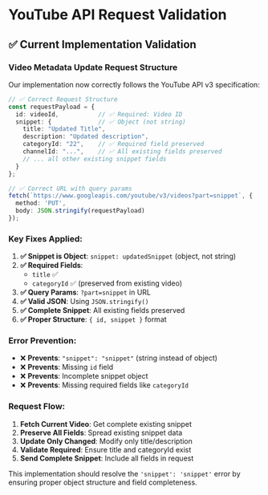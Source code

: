 # YouTube API Request Validation

## ✅ Current Implementation Validation

### Video Metadata Update Request Structure

Our implementation now correctly follows the YouTube API v3 specification:

```typescript
// ✅ Correct Request Structure
const requestPayload = {
  id: videoId,           // ✅ Required: Video ID
  snippet: {             // ✅ Object (not string)
    title: "Updated Title",
    description: "Updated description", 
    categoryId: "22",    // ✅ Required field preserved
    channelId: "...",    // ✅ All existing fields preserved
    // ... all other existing snippet fields
  }
};

// ✅ Correct URL with query params
fetch(`https://www.googleapis.com/youtube/v3/videos?part=snippet`, {
  method: 'PUT',
  body: JSON.stringify(requestPayload)
});
```

### Key Fixes Applied:

1. **✅ Snippet is Object**: `snippet: updatedSnippet` (object, not string)
2. **✅ Required Fields**: 
   - `title` ✅
   - `categoryId` ✅ (preserved from existing video)
3. **✅ Query Params**: `?part=snippet` in URL
4. **✅ Valid JSON**: Using `JSON.stringify()`
5. **✅ Complete Snippet**: All existing fields preserved
6. **✅ Proper Structure**: `{ id, snippet }` format

### Error Prevention:

- ❌ **Prevents**: `"snippet": "snippet"` (string instead of object)
- ❌ **Prevents**: Missing `id` field
- ❌ **Prevents**: Incomplete snippet object
- ❌ **Prevents**: Missing required fields like `categoryId`

### Request Flow:

1. **Fetch Current Video**: Get complete existing snippet
2. **Preserve All Fields**: Spread existing snippet data
3. **Update Only Changed**: Modify only title/description
4. **Validate Required**: Ensure title and categoryId exist
5. **Send Complete Snippet**: Include all fields in request

This implementation should resolve the `'snippet': 'snippet'` error by ensuring proper object structure and field completeness.